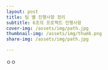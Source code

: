 ```yaml
---
layout: post
title: 팀 별 진행사항 정리
subtitle: 6조의 프로젝트 진행사항
cover-img: /assets/img/path.jpg
thumbnail-img: /assets/img/thumb.png
share-img: /assets/img/path.jpg

---
```


ㅇㅇ
